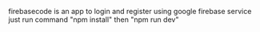firebasecode is an app to login and register using google firebase service just run command "npm install" then "npm run dev"